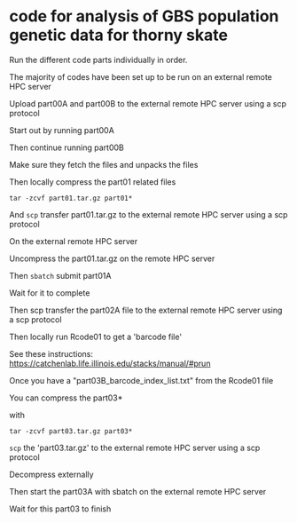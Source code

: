 # code for analysis of GBS population genetic data for thorny skate

Run the different code parts individually in order.

The majority of codes have been set up to be run on an external remote HPC server

Upload part00A and part00B to the external remote HPC server using a scp protocol

Start out by running part00A

Then continue running part00B

Make sure they fetch the files and unpacks the files

Then locally compress the part01 related files

`tar -zcvf part01.tar.gz part01*`

And `scp` transfer part01.tar.gz to the  external remote HPC server using a scp protocol

On the external remote HPC server 

Uncompress the part01.tar.gz on the remote HPC server

Then `sbatch` submit part01A

Wait for it to complete

Then scp transfer the part02A file to the  external remote HPC server using a scp protocol

Then locally run Rcode01 to get a 'barcode file'

See these instructions:
https://catchenlab.life.illinois.edu/stacks/manual/#prun


Once you have a "part03B_barcode_index_list.txt" from the Rcode01 file

You can compress the part03*

with

`tar -zcvf part03.tar.gz part03*`

`scp` the 'part03.tar.gz' to the  external remote HPC server using a scp protocol

Decompress externally

Then start the part03A with sbatch on the external remote HPC server

Wait for this part03 to finish


